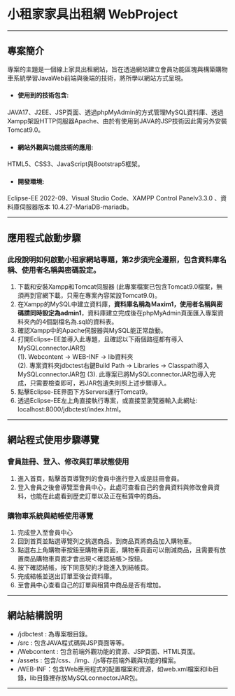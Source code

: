 # 小租家家具出租網 WebProject

---

## 專案簡介
專案的主題是一個線上家具出租網站，旨在透過網站建立會員功能區塊與構築購物車系統學習JavaWeb前端與後端的技術，將所學以網站方式呈現。
- #### 使用到的技術包含:
JAVA17、J2EE、JSP頁面、透過phpMyAdmin的方式管理MySQL資料庫、透過Xampp架設HTTP伺服器Apache、由於有使用到JAVA的JSP技術因此需另外安裝Tomcat9.0。
- #### 網站外觀與功能技術的應用:
HTML5、CSS3、JavaScript與Bootstrap5框架。
- #### 開發環境:
Eclipse-EE 2022-09、Visual Studio Code、XAMPP Control Panelv3.3.0 、資料庫伺服器版本 10.4.27-MariaDB-mariadb。

---
## 應用程式啟動步驟
### 此段說明如何啟動小租家網站專題，第2步須完全遵照，包含資料庫名稱、使用者名稱與密碼設定。
1. 下載和安裝Xampp和Tomcat伺服器 (此專案檔案已包含Tomcat9.0檔案，無須再到官網下載，只需在專案內容架設Tomcat9.0)。
2. 在Xampp的MySQL中建立資料庫，**資料庫名稱為Ｍaxim1，使用者名稱與密碼請同時設定為admin1**，資料庫建立完成後在phpMyAdmin頁面匯入專案資料夾內的4個副檔名為.sql的資料表。
3. 確認Xampp中的Apache伺服器與MySQL能正常啟動。
4. 打開Eclipse-EE並導入此專題，且確認以下兩個路徑都有導入MySQLconnectorJAR包 </br>
(1). Webcontent -> WEB-INF -> lib資料夾 </br>
(2). 專案資料夾jdbctest右鍵Build Path -> Libraries -> Classpath導入MySQLconnectorJAR包
(3). 此專案已將MySQLconnectorJAR包導入完成，只需要檢查即可，若JAR包遺失則照上述步驟導入。
5. 點擊Eclipse-EE界面下方Servers運行Tomcat9。
6. 透過Eclipse-EE左上角直接執行專案，或直接至瀏覽器輸入此網址: localhost:8000/jdbctest/index.html。
---
## 網站程式使用步驟導覽
### 會員註冊、登入、修改與訂單狀態使用</br>
1. 進入首頁，點擊首頁導覽列的會員中進行登入或是註冊會員。
2. 登入會員之後會導覽至會員中心，此處可查看自己的會員資料與修改會員資料，也能在此處看到歷史訂單以及正在租賃中的商品。
### 購物車系統與結帳使用導覽</br>
1. 完成登入至會員中心
2. 回到首頁並點選導覽列之挑選商品，到商品頁將商品加入購物車。
3. 點選右上角購物車按鈕至購物車頁面，購物車頁面可以刪減商品，且需要有放置商品購物車頁面才會出現＜確認結帳＞按鈕。
4. 按下確認結帳，按下同意契約才能進入到結帳頁。
5. 完成結帳並送出訂單至後台資料庫。
6. 至會員中心查看自己的訂單與租賃中商品是否有增加。
---
## 網站結構說明
- /jdbctest : 為專案根目錄。
- /src : 包含JAVA程式碼與JSP頁面等等。
- /Webcontent : 包含前端外觀功能的資源、JSP頁面、HTML頁面。
- /assets : 包含/css、/img、/js等存前端外觀與功能的檔案。
- /WEB-INF：包含Web應用程式的配置檔案和資源，如web.xml檔案和lib目錄，lib目錄裡存放MySQLconnectorJAR包。
---
